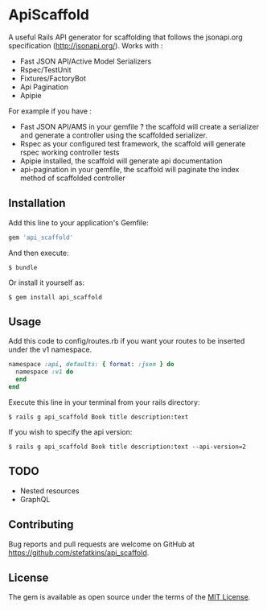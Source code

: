 # ApiScaffold

A useful Rails API generator for scaffolding that follows the jsonapi.org specification (http://jsonapi.org/). Works with : 
- Fast JSON API/Active Model Serializers
- Rspec/TestUnit
- Fixtures/FactoryBot
- Api Pagination
- Apipie

For example if you have : 
- Fast JSON API/AMS in your gemfile ? the scaffold will create a serializer and generate a controller using the scaffolded serializer.
- Rspec as your configured test framework, the scaffold will generate rspec working controller tests
- Apipie installed, the scaffold will generate api documentation
- api-pagination in your gemfile, the scaffold will paginate the index method of scaffolded controller 
## Installation

Add this line to your application's Gemfile:

```ruby
gem 'api_scaffold'
```

And then execute:

    $ bundle

Or install it yourself as:

    $ gem install api_scaffold

## Usage

Add this code to config/routes.rb if you want your routes to be inserted under the v1 namespace.

```ruby
namespace :api, defaults: { format: :json } do
  namespace :v1 do
  end
end
```

Execute this line in your terminal from your rails directory:

    $ rails g api_scaffold Book title description:text

If you wish to specify the api version:

    $ rails g api_scaffold Book title description:text --api-version=2

## TODO
- Nested resources 
- GraphQL

## Contributing

Bug reports and pull requests are welcome on GitHub at https://github.com/stefatkins/api_scaffold.

## License

The gem is available as open source under the terms of the [MIT License](https://opensource.org/licenses/MIT).
